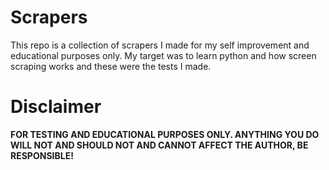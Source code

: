 # Scrapers

This repo is a collection of scrapers I made for my self improvement and educational purposes only. My target was to learn python and how screen scraping works and these were the tests I made.

# Disclaimer
**FOR TESTING AND EDUCATIONAL PURPOSES ONLY.  ANYTHING YOU DO WILL NOT AND SHOULD NOT AND CANNOT AFFECT THE AUTHOR, BE RESPONSIBLE!**